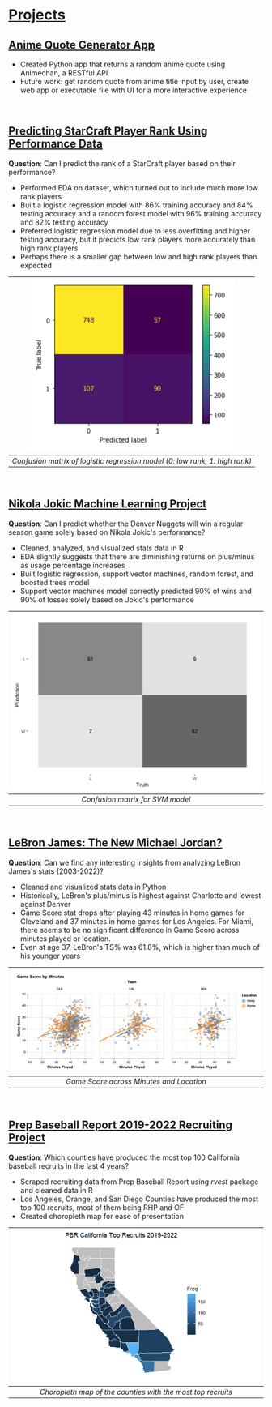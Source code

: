 # <ins>Projects</ins>

## [<ins>Anime Quote Generator App</ins>](https://github.com/raychan6/anime-quote-generator)

- Created Python app that returns a random anime quote using Animechan, a RESTful API
- Future work: get random quote from anime title input by user, create web app or executable file with UI for a more interactive experience

<br>

## [<ins>Predicting StarCraft Player Rank Using Performance Data</ins>](https://github.com/raychan6/predicting-starcraft-rank)

**Question**: Can I predict the rank of a StarCraft player based on their performance?

- Performed EDA on dataset, which turned out to include much more low rank players
- Built a logistic regression model with 86% training accuracy and 84% testing accuracy and a random forest model with 96% training accuracy and 82% testing accuracy
- Preferred logistic regression model due to less overfitting and higher testing accuracy, but it predicts low rank players more accurately than high rank players
- Perhaps there is a smaller gap between low and high rank players than expected 

| ![](/assets/img/starcraft-logistic-regression.png) |
|:--:|
| *Confusion matrix of logistic regression model (0: low rank, 1: high rank)* |

<br>

## [<ins>Nikola Jokic Machine Learning Project</ins>](https://github.com/raychan6/nikola-jokic-machine-learning-project)

**Question**: Can I predict whether the Denver Nuggets will win a regular season game solely based on Nikola Jokic's performance?

- Cleaned, analyzed, and visualized stats data in R
- EDA slightly suggests that there are diminishing returns on plus/minus as usage percentage increases
- Built logistic regression, support vector machines, random forest, and boosted trees model
- Support vector machines model correctly predicted 90% of wins and 90% of losses solely based on Jokic's performance

| ![](/assets/img/jokic_confusion_matrix.png) |
|:--:|
| *Confusion matrix for SVM model* |

<br>

## [<ins>LeBron James: The New Michael Jordan?</ins>](https://github.com/raychan6/lebron-james-data-analysis)

**Question**: Can we find any interesting insights from analyzing LeBron James's stats (2003-2022)?

- Cleaned and visualized stats data in Python
- Historically, LeBron's plus/minus is highest against Charlotte and lowest against Denver
- Game Score stat drops after playing 43 minutes in home games for Cleveland and 37 minutes in home games for Los Angeles. For Miami, there seems to be no significant difference in Game Score across minutes played or location.
- Even at age 37, LeBron's TS% was 61.8%, which is higher than much of his younger years

| ![](/assets/img/game-score-by-minutes.png) |
|:--:|
| *Game Score across Minutes and Location* |

<br>

## [<ins>Prep Baseball Report 2019-2022 Recruiting Project</ins>](https://github.com/raychan6/pbr-recruiting)

**Question**: Which counties have produced the most top 100 California baseball recruits in the last 4 years?

- Scraped recruiting data from Prep Baseball Report using _rvest_ package and cleaned data in R
- Los Angeles, Orange, and San Diego Counties have produced the most top 100 recruits, most of them being RHP and OF
- Created choropleth map for ease of presentation

| ![](/assets/img/recruit_counties_2019_2022.png) |
|:--:|
| *Choropleth map of the counties with the most top recruits* |
